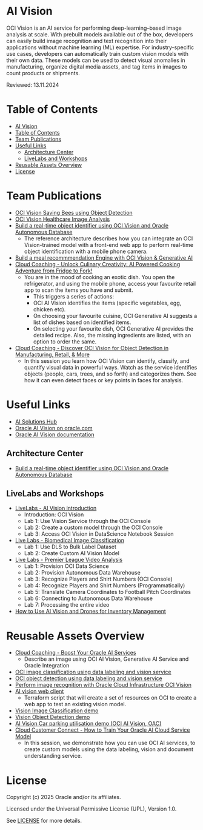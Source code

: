 # AI Vision
 
OCI Vision is an AI service for performing deep-learning–based image analysis at scale. With prebuilt models available out of the box, developers can easily build image recognition and text recognition into their applications without machine learning (ML) expertise. For industry-specific use cases, developers can automatically train custom vision models with their own data. These models can be used to detect visual anomalies in manufacturing, organize digital media assets, and tag items in images to count products or shipments.
 
Reviewed: 13.11.2024

# Table of Contents
 
- [AI Vision](#ai-vision)
- [Table of Contents](#table-of-contents)
- [Team Publications](#team-publications)
- [Useful Links](#useful-links)
  - [Architecture Center](#architecture-center)
  - [LiveLabs and Workshops](#livelabs-and-workshops)
- [Reusable Assets Overview](#reusable-assets-overview)
- [License](#license)
 
# Team Publications

- [OCI Vision Saving Bees using Object Detection](https://www.linkedin.com/pulse/saving-bees-using-ai-one-object-time-ismail-syed/)
- [OCI Vision Healthcare Image Analysis](https://blogs.oracle.com/ai-and-datascience/post/advancing-healthcare-image-analysis-on-oci)
- [Build a real-time object identifier using OCI Vision and Oracle Autonomous Database](https://docs.oracle.com/en/solutions/realtime-ocivision-object-identification/index.html#GUID-A875FB7D-29E3-4FBF-AED5-C0CF43F71469)
    - The reference architecture describes how you can integrate an OCI Vision-trained model with a front-end web app to perform real-time object identification with a mobile phone camera. 
- [Build a meal recommmendation Engine with OCI Vision & Generative AI](https://www.oracle.com/artificial-intelligence/build-a-meal-recommendation-engine-with-ai/)
- [Cloud Coaching - Unlock Culinary Creativity: AI Powered Cooking Adventure from Fridge to Fork!](https://www.youtube.com/watch?v=tRVwTLKS4rE&t)
    - You are in the mood of cooking an exotic dish. You open the refrigerator, and using the mobile phone, access your favourite retail app to scan the items you have and submit. 
      -  This triggers a series of actions:
      -  OCI AI Vision identifies the items (specific vegetables, egg, chicken etc).
      -  On choosing your favourite cuisine, OCI Generative AI suggests a list of dishes based on identified items.
      -  On selecting your favourite dish, OCI Generative AI provides the detailed recipe. Also, the missing ingredients are listed, with an option to order the same. 
- [Cloud Coaching - Discover OCI Vision for Object Detection in Manufacturing, Retail, & More](https://www.youtube.com/watch?v=lHH_1MXGOc0)
    - In this session you learn how OCI Vision can identify, classify, and quantify visual data in powerful ways. Watch as the service identifies objects (people, cars, trees, and so forth) and categorizes them. See how it can even detect faces or key points in faces for analysis.


# Useful Links
 
- [AI Solutions Hub](https://www.oracle.com/artificial-intelligence/solutions/)
- [Oracle AI Vision on oracle.com](https://www.oracle.com/uk/artificial-intelligence/vision/)
- [Oracle AI Vision documentation](https://docs.oracle.com/en-us/iaas/vision/vision/using/home.htm)

## Architecture Center

- [Build a real-time object identifier using OCI Vision and Oracle Autonomous Database](https://docs.oracle.com/en/solutions/realtime-ocivision-object-identification/index.html)

## LiveLabs and Workshops
 
- [LiveLabs - AI Vision introduction](https://apexapps.oracle.com/pls/apex/r/dbpm/livelabs/view-workshop?wid=931&clear=RR,180&session=101189893786132)
    - Introduction: OCI Vision
    - Lab 1: Use Vision Service through the OCI Console
    - Lab 2: Create a custom model through the OCI Console
    - Lab 3: Access OCI Vision in DataScience Notebook Session
- [Live Labs - Biomedical Image Classification](https://apexapps.oracle.com/pls/apex/r/dbpm/livelabs/view-workshop?wid=3097&clear=RR,180&session=101189893786132)
    - Lab 1: Use DLS to Bulk Label Dataset
    - Lab 2: Create Custom AI Vision Model
- [Live Labs - Premier League Video Analysis](https://apexapps.oracle.com/pls/apex/r/dbpm/livelabs/view-workshop?wid=3489&clear=RR,180&session=101189893786132)
    - Lab 1: Provision OCI Data Science
    - Lab 2: Provision Autonomous Data Warehouse
    - Lab 3: Recognize Players and Shirt Numbers (OCI Console)
    - Lab 4: Recognize Players and Shirt Numbers (Programmatically)
    - Lab 5: Translate Camera Coordinates to Football Pitch Coordinates
    - Lab 6: Connecting to Autonomous Data Warehouse
    - Lab 7: Processing the entire video
- [How to Use AI Vision and Drones for Inventory Management](https://go.oracle.com/LP=135420)

# Reusable Assets Overview

- [Cloud Coaching - Boost Your Oracle AI Services](https://youtu.be/VVWTqqlIEhg)
    - Describe an image using OCI AI Vision, Generative AI Service and Oracle Integration 
- [OCI image classification using data labeling and vision service](https://github.com/carlgira/oci-image-classification)
- [OCI object detection using data labeling and vision service](https://github.com/carlgira/oci-object-detection) 
- [Perform image recognition with Oracle Cloud Infrastructure OCI Vision](https://youtu.be/G11INIVtlMY?si=ixMoLE2jSq7f_Iyi) 
- [AI vision web client](https://github.com/oracle-devrel/oci-tf-vision-web-client)
    - Terraform script that will create a set of resources on OCI to create a web app to test an existing vision model.
- [Vision Image Classification demo](https://youtu.be/9_NSumsQcMs)
- [Vision Object Detection demo](https://youtu.be/iiuluuOlAKc)
- [AI Vision Car parking utilisation demo (OCI AI Vision, OAC)](https://youtu.be/VlZDaUC2Jus)
- [Cloud Customer Connect - How to Train Your Oracle AI Cloud Service Model](https://community.oracle.com/customerconnect/events/604740-oci-how-to-train-your-oracle-ai-cloud-service-model)
    - In this session, we demonstrate how you can use OCI AI services, to create custom models using the data labeling, vision and document understanding service.

 
# License
 
Copyright (c) 2025 Oracle and/or its affiliates.
 
Licensed under the Universal Permissive License (UPL), Version 1.0.
 
See [LICENSE](https://github.com/oracle-devrel/technology-engineering/blob/main/LICENSE) for more details.
